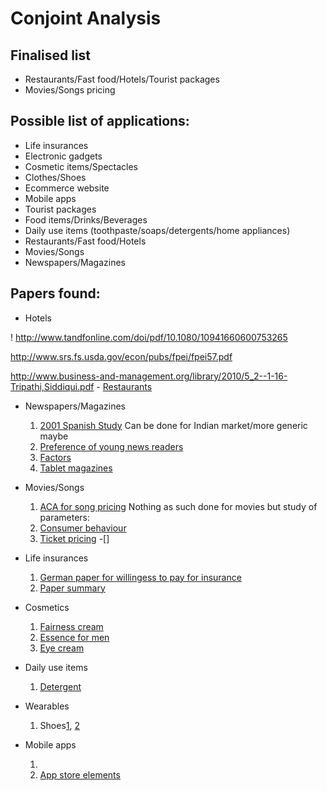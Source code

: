 # Conjoint Analysis

## Finalised list

* Restaurants/Fast food/Hotels/Tourist packages
* Movies/Songs pricing

## Possible list of applications:

* Life insurances
* Electronic gadgets
* Cosmetic items/Spectacles
* Clothes/Shoes
* Ecommerce website
* Mobile apps
* Tourist packages
* Food items/Drinks/Beverages
* Daily use items (toothpaste/soaps/detergents/home appliances)
* Restaurants/Fast food/Hotels
* Movies/Songs
* Newspapers/Magazines

## Papers found:

* Hotels

! http://www.tandfonline.com/doi/pdf/10.1080/10941660600753265

http://www.srs.fs.usda.gov/econ/pubs/fpei/fpei57.pdf

http://www.business-and-management.org/library/2010/5_2--1-16-Tripathi,Siddiqui.pdf
	- [Restaurants](http://www.mss.edu.mo/mqma/Thesis/LCKoo/1999PreferentialSegmentationofRestaurantAttributes.pdf)
	
* Newspapers/Magazines
	1. [2001 Spanish Study](https://revistas.ucm.es/index.php/SJOP/article/viewFile/SJOP0101120048A/29472) Can be done for Indian market/more generic maybe
	2. [Preference of young news readers](http://link.springer.com/chapter/10.1007%2F978-3-319-10951-0_216#page-1)
	3. [Factors](http://www.academia.edu/2130305/Unbundling_Local_News_Preferences_Measuring_Value_via_Conjoint_Analysis)
	4. [Tablet magazines](http://scholarworks.rit.edu/cgi/viewcontent.cgi?article=8834&context=theses)

* Movies/Songs
	1. [ACA for song pricing](http://michael.hahsler.net/research/conjoint_gfkl2006/conjoint_music.pdf)
Nothing as such done for movies but study of parameters:
 	2. [Consumer behaviour](http://bear.warrington.ufl.edu/CENTERS/MKS/invited/Motion%20Pictures%20Consumers%20Channels%20and%20Intuition.pdf)
	3. [Ticket pricing](file:///home/sagun/Downloads/Towards_a_New_Pricing_Model_for_Theater_Tickets.pdf)
	-[]

* Life insurances
	1. [German paper for willingess to pay for insurance](http://www.ivw.unisg.ch/~/media/internet/content/dateien/instituteundcenters/ivw/wps/wp145.pdf)
	2. [Paper summary](http://www.ivw.unisg.ch/~/media/internet/content/dateien/instituteundcenters/ivw/studien/termlife_germany_en.pdf)

* Cosmetics
	1. [Fairness cream](http://internationaljournals.co.in/pdf/giirj/2014/march/2.pdf)
	2. [Essence for men](http://ocean.kisti.re.kr/downfile/volume/kss/GCGHDE/2012/v25n6/GCGHDE_2012_v25n6_987.pdf)
	3. [Eye cream](http://www.mintinnovation.com/links/docs/conjoint_analysis/conjointcosmetic.pdf)

* Daily use items
	1. [Detergent](http://www.researchgate.net/publication/240721322_Preference_and_subjective_evaluation_of_washed_fabric_hand_using_conjoint_analysis)

* Wearables
	1. Shoes[1](http://www.slideshare.net/pateltapan/conjoint-ananlysis-shoe-industry), [2](http://www.ispor.org/sigs/presentations/W18AthensSIGPPMconjointfinal.pdf)


* Mobile apps
	1. [](http://pubs.wi-kassel.de/wp-content/uploads/2013/03/JML_289.pdf)
	2. [App store elements](file:///home/sagun/Downloads/centric_2014_1_20_30059.pdf)


